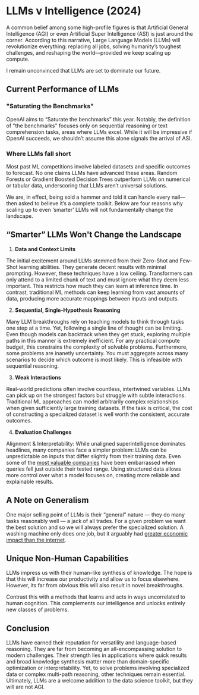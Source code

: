 # LLMs v Intelligence (2024)

A common belief among some high-profile figures is that Artificial General Intelligence (AGI) or even Artificial Super Intelligence (ASI) is just around the corner. According to this narrative, Large Language Models (LLMs) will revolutionize everything: replacing all jobs, solving humanity’s toughest challenges, and reshaping the world—provided we keep scaling up compute.

I remain unconvinced that LLMs are set to dominate our future.

## Current Performance of LLMs

### "Saturating the Benchmarks"

OpenAI aims to “Saturate the benchmarks” this year. Notably, the definition of "the benchmarks" focuses only on sequential reasoning or text comprehension tasks, areas where LLMs excel. While it will be impressive if OpenAI succeeds, we shouldn’t assume this alone signals the arrival of ASI.

### Where LLMs fall short

Most past ML competitions involve labeled datasets and specific outcomes to forecast. No one claims LLMs have advanced these areas. Random Forests or Gradient Boosted Decision Trees outperform LLMs on numerical or tabular data, underscoring that LLMs aren’t universal solutions.

We are, in effect, being sold a hammer and told it can handle every nail—then asked to believe it’s a complete toolkit. Below are four reasons why scaling up to even ‘smarter’ LLMs will not fundamentally change the landscape.

## “Smarter” LLMs Won't Change the Landscape

1. **Data and Context Limits**

The initial excitement around LLMs stemmed from their Zero-Shot and Few-Shot learning abilities. They generate decent results with minimal prompting. However, these techniques have a low ceiling. Transformers can only attend to a limited chunk of text and must ignore what they deem less important. This restricts how much they can learn at inference time. In contrast, traditional ML methods can keep learning from vast amounts of data, producing more accurate mappings between inputs and outputs.

2. **Sequential, Single-Hypothesis Reasoning**

Many LLM breakthroughs rely on teaching models to think through tasks one step at a time. Yet, following a single line of thought can be limiting. Even though models can backtrack when they get stuck, exploring multiple paths in this manner is extremely inefficient. For any practical compute budget, this constrains the complexity of solvable problems. Furthermore, some problems are inanetly uncertainty. You must aggregate across many scenarios to decide which outcome is most likely. This is infeasible with sequential reasoning.

3. **Weak Interactions**

Real-world predictions often involve countless, intertwined variables. LLMs can pick up on the strongest factors but struggle with subtle interactions. Traditional ML approaches can model arbitrarily complex relationships when given sufficiently large training datasets. If the task is critical, the cost of constructing a specialized dataset is well worth the consistent, accurate outcomes.

4. **Evaluation Challenges**

Alignment & Interpretability: While unaligned superintelligence dominates headlines, many companies face a simpler problem: LLMs can be unpredictable on inputs that differ slightly from their training data. Even some of the [most valuable companies](https://techcrunch.com/2024/02/23/embarrassing-and-wrong-google-admits-it-lost-control-of-image-generating-ai/) have been embarrassed when queries fell just outside their tested range. Using structured data allows more control over what a model focuses on, creating more reliable and explainable results.

## A Note on Generalism

One major selling point of LLMs is their “general” nature — they do many tasks reasonably well — a jack of all trades. For a given problem we want the best solution and so we will always prefer the specialized solution. A washing machine only does one job, but it arguably had [greater economic impact than the internet](https://www.amazon.co.uk/Things-They-Dont-About-Capitalism/dp/0141047976).

## Unique Non-Human Capabilities

LLMs impress us with their human-like synthesis of knowledge. The hope is that this will increase our productivity and allow us to focus elsewhere. However, its far from obvious this will also result in novel breakthroughs.

Contrast this with a methods that learns and acts in ways uncorrelated to human cognition. This complements our intelligence and unlocks entirely new classes of problems.

## Conclusion

LLMs have earned their reputation for versatility and language-based reasoning. They are far from becoming an all-encompassing solution to modern challenges. Their strength lies in applications where quick results and broad knowledge synthesis matter more than domain-specific optimization or interpretability. Yet, to solve problems involving specialized data or complex multi-path reasoning, other techniques remain essential. Ultimately, LLMs are a welcome addition to the data science toolkit, but they will are not AGI.

